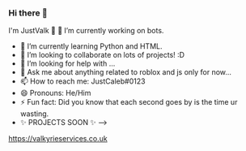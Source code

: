 ### Hi there 👋
I'm JustValk 👋
 🔭 I’m currently working on bots.
- 🌱 I’m currently learning Python and HTML.
- 👯 I’m looking to collaborate on lots of projects! :D
- 🤔 I’m looking for help with ...
- 💬 Ask me about anything related to roblox and js only for now...
- 📫 How to reach me: JustCaleb#0123
- 😄 Pronouns: He/Him
- ⚡ Fun fact: Did you know that each second goes by is the time ur wasting.
- ✨ PROJECTS SOON ✨
-->
 
https://valkyrieservices.co.uk

<!--
**JustValk/JustValk** is a ✨ _special_ ✨ repository because its `README.md` (this file) appears on your GitHub profile.

Here are some ideas to get you started:

- 🔭 I’m currently working on ...
- 🌱 I’m currently learning ...
- 👯 I’m looking to collaborate on ...
- 🤔 I’m looking for help with ...
- 💬 Ask me about ...
- 📫 How to reach me: ...
- 😄 Pronouns: ...
- ⚡ Fun fact: ...
-->

